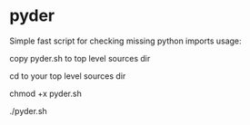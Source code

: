 pyder
=====

Simple fast script for checking missing python imports
usage:

copy pyder.sh to top level sources dir

cd to your top level sources dir

chmod +x pyder.sh

./pyder.sh

